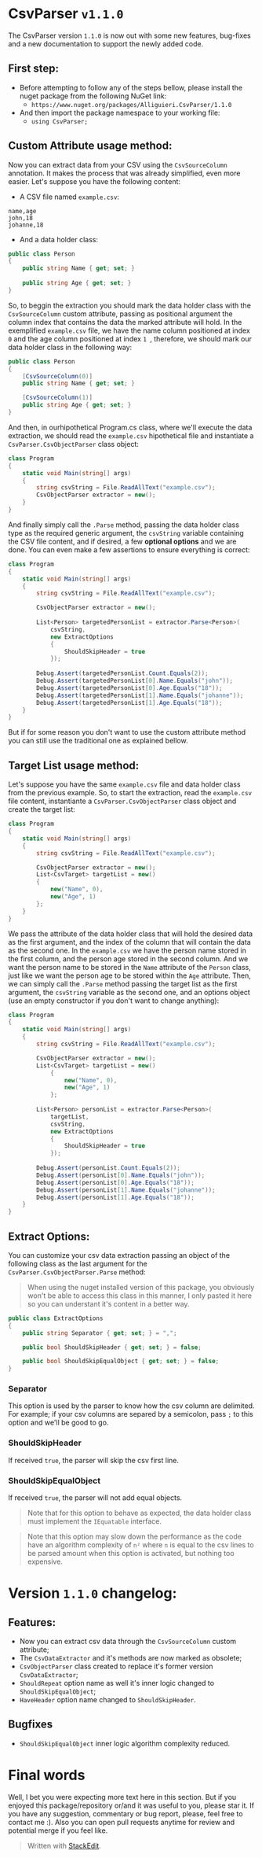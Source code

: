 # CsvParser `v1.1.0`

The CsvParser version `1.1.0` is now out with some new features, bug-fixes and a new documentation to support the newly added code.

## First step:
- Before attempting to follow any of the steps bellow, please install the nuget package from the following NuGet link:
	- `https://www.nuget.org/packages/Alliguieri.CsvParser/1.1.0`
- And then import the package namespace to your working file:
	- `using CsvParser;` 

 ##  Custom Attribute usage method:
Now you can extract data from your CSV using the `CsvSourceColumn` annotation. It makes the process that was already simplified, even more easier. Let's suppose you have the following content:
- A CSV file named `example.csv`:
```
name,age
john,18
johanne,18
```
- And a data holder class:
```csharp
public class Person
{
    public string Name { get; set; }
    
    public string Age { get; set; }
}
```
So, to beggin the extraction you should mark the data holder class with the `CsvSourceColumn` custom attribute, passing as positional argument the column index that contains the data the marked attribute will hold.
In the exemplified `example.csv` file, we have the name column positioned at index `0` and the age column positioned at index `1 `, therefore, we should mark our data holder class in the following way:
```csharp
public class Person
{
    [CsvSourceColumn(0)]
    public string Name { get; set; }

    [CsvSourceColumn(1)]
    public string Age { get; set; }
}
```
And then, in ourhipothetical Program.cs class, where we'll execute the data extraction, we should read the `example.csv` hipothetical file and instantiate a `CsvParser.CsvObjectParser` class object:


```csharp
class Program
{
    static void Main(string[] args)
    {
        string csvString = File.ReadAllText("example.csv");
        CsvObjectParser extractor = new();
    }
}
```

And finally simply call the `.Parse` method, passing the data holder class type as the required generic argument, the `csvString` variable containing the CSV file content, and if desired, a few **optional options** and we are done. You can even make a few assertions to ensure everything is correct:
```csharp
class Program
{
    static void Main(string[] args)
    {
        string csvString = File.ReadAllText("example.csv");

        CsvObjectParser extractor = new();
        
        List<Person> targetedPersonList = extractor.Parse<Person>(
            csvString, 
            new ExtractOptions
            { 
                ShouldSkipHeader = true
            });
            
		Debug.Assert(targetedPersonList.Count.Equals(2));
        Debug.Assert(targetedPersonList[0].Name.Equals("john"));
        Debug.Assert(targetedPersonList[0].Age.Equals("18"));
        Debug.Assert(targetedPersonList[1].Name.Equals("johanne"));
        Debug.Assert(targetedPersonList[1].Age.Equals("18"));
    }
}
```


But if for some reason you don't want to use the custom attribute method you can still use the traditional one as explained bellow.
## Target List usage method:
Let's suppose you have the same `example.csv` file and data holder class from the previous example.
So, to start the extraction, read the `example.csv` file content,  instantiante a `CsvParser.CsvObjectParser` class object and create the target list:
```csharp
class Program
{
    static void Main(string[] args)
    {
        string csvString = File.ReadAllText("example.csv");

        CsvObjectParser extractor = new();
        List<CsvTarget> targetList = new()
        {
            new("Name", 0),
            new("Age", 1)
        };
    }
}
```
We pass the attribute of the data holder class that will hold the desired data as the first argument, and the index of the column that will contain the data as the second one. In the `example.csv` we have the person name stored in the first column, and the person age stored in the second column. And we want the person name to be stored in the `Name` attribute of the `Person` class, just like we want the person age to be stored within the `Age` attribute.
Then, we can simply call the `.Parse` method passing the target list as the first argument, the `csvString` variable as the second one, and an options object (use an empty constructor if you don't want to change anything):
```csharp
class Program
{
    static void Main(string[] args)
    {
        string csvString = File.ReadAllText("example.csv");

        CsvObjectParser extractor = new();
        List<CsvTarget> targetList = new()
            {
                new("Name", 0),
                new("Age", 1)
            };
        
        List<Person> personList = extractor.Parse<Person>(
	        targetList,
            csvString, 
            new ExtractOptions
            { 
                ShouldSkipHeader = true
            });
            
		Debug.Assert(personList.Count.Equals(2));
        Debug.Assert(personList[0].Name.Equals("john"));
        Debug.Assert(personList[0].Age.Equals("18"));
        Debug.Assert(personList[1].Name.Equals("johanne"));
        Debug.Assert(personList[1].Age.Equals("18"));
    }
}
```
## Extract Options:
You can customize your csv data extraction passing an object of the following class as the last argument for the `CsvParser.CsvObjectParser.Parse` method:
> When using the nuget installed version of this package, you obviously won't be able to access this class in this manner, I only pasted it here so you can understant it's content in a better way.
```csharp
public class ExtractOptions
{
    public string Separator { get; set; } = ",";

    public bool ShouldSkipHeader { get; set; } = false;

    public bool ShouldSkipEqualObject { get; set; } = false;
}
```
### Separator
This option is used by the parser to know how the csv column are delimited. For example; if your csv columns are separed by a semicolon,  pass `;` to this option and we'll be good to go.
### ShouldSkipHeader
If received `true`, the parser will skip the csv first line. 
### ShouldSkipEqualObject
If received `true`, the parser will not add equal objects.
> Note that for this option to behave as expected, the data holder class must implement the `IEquatable` interface.

> Note that this option may slow down the performance as the code have an algorithm complexity of `n²` where `n` is equal to the csv lines to be parsed amount when this option is activated, but nothing too expensive.

# Version `1.1.0` changelog:
## Features:
- Now you can extract csv data through the `CsvSourceColumn` custom attribute;
- The `CsvDataExtractor` and it's methods are now marked as obsolete;
- `CsvObjectParser` class created to replace it's former version `CsvDataExtractor`;
- `ShouldRepeat` option name as well it's inner logic changed to `ShouldSkipEqualObject`;
- `HaveHeader` option name changed to `ShouldSkipHeader`.

## Bugfixes
- `ShouldSkipEqualObject` inner logic algorithm complexity reduced.

# Final words
Well, I bet you were expecting more text here in this section. But if you enjoyed this package/repository or/and it was useful to you, please star it. If you have any suggestion, commentary or bug report, please, feel free to contact me :). Also you can open pull requests anytime for review and potential merge if you feel like.
> Written with [StackEdit](https://stackedit.io/).
